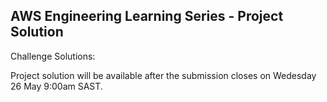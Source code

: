 ## AWS Engineering Learning Series - Project Solution

Challenge Solutions:

Project solution will be available after the submission closes on Wedesday 26 May 9:00am SAST.